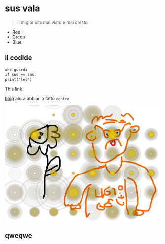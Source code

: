 # sus vala

> il migior sito mai visto e
> mai creato

* 	Red
*   Green
*   Blue

## il codide
```
che guardi 
if sus == sas:
print("lel")
```

[This link](http://example.net/)

[blog](pages/BLOG/blog1.html)
alora abbiamo fatto `centro`

![Alt text](../IMAGES/ssdd.jpg)

## qweqwe